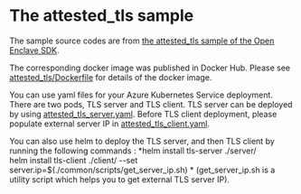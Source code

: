 # The attested_tls sample

The sample source codes are from [the attested_tls sample of the Open Enclave SDK](https://github.com/openenclave/openenclave/tree/master/samples/attested_tls).

The corresponding docker image was published in Docker Hub. Please see [attested_tls/Dockerfile](Dockerfile) for details of the docker image.

You can use yaml files for your Azure Kubernetes Service deployment. There are two pods, TLS server and TLS client. TLS server can be deployed by using [attested_tls_server.yaml](helm/server/templates/attested_tls_server.yaml). Before TLS client deployment, please populate external server IP in [attested_tls_client.yaml](helm/client/templates/attested_tls_client.yaml).

You can also use helm to deploy the TLS server, and then TLS client by running the following commands \:
*helm install tls-server ./server/ \
helm install tls-client ./client/ --set server.ip=$(./common/scripts/get_server_ip.sh) \*
(get_server_ip.sh is a utility script which helps you to get external TLS server IP).
